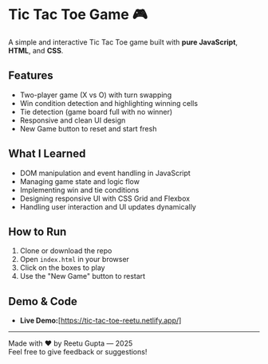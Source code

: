 # Tic Tac Toe Game 🎮

A simple and interactive Tic Tac Toe game built with **pure JavaScript**, **HTML**, and **CSS**.

## Features

- Two-player game (X vs O) with turn swapping
- Win condition detection and highlighting winning cells
- Tie detection (game board full with no winner)
- Responsive and clean UI design
- New Game button to reset and start fresh

## What I Learned

- DOM manipulation and event handling in JavaScript  
- Managing game state and logic flow  
- Implementing win and tie conditions  
- Designing responsive UI with CSS Grid and Flexbox  
- Handling user interaction and UI updates dynamically

## How to Run

1. Clone or download the repo  
2. Open `index.html` in your browser  
3. Click on the boxes to play  
4. Use the "New Game" button to restart

## Demo & Code

- **Live Demo:**[https://tic-tac-toe-reetu.netlify.app/]  
---

Made with ❤️ by Reetu Gupta — 2025  
Feel free to give feedback or suggestions!
